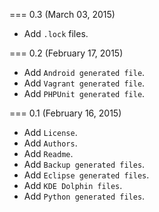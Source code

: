 === 0.3 (March 03, 2015)

* Add `.lock` files.


=== 0.2 (February 17, 2015)

* Add `Android generated file`.
* Add `Vagrant generated file`.
* Add `PHPUnit generated file`.


=== 0.1 (February 16, 2015)

* Add `License`.
* Add `Authors`.
* Add `Readme`.
* Add `Backup generated files`.
* Add `Eclipse generated files`.
* Add `KDE Dolphin files`.
* Add `Python generated files`.
